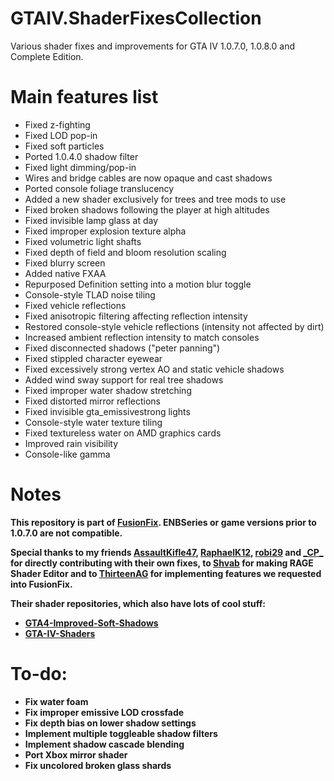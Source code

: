 # GTAIV.ShaderFixesCollection
Various shader fixes and improvements for GTA IV 1.0.7.0, 1.0.8.0 and Complete Edition.

# Main features list
- Fixed z-fighting
- Fixed LOD pop-in
- Fixed soft particles
- Ported 1.0.4.0 shadow filter
- Fixed light dimming/pop-in
- Wires and bridge cables are now opaque and cast shadows
- Ported console foliage translucency
- Added a new shader exclusively for trees and tree mods to use
- Fixed broken shadows following the player at high altitudes
- Fixed invisible lamp glass at day
- Fixed improper explosion texture alpha
- Fixed volumetric light shafts
- Fixed depth of field and bloom resolution scaling
- Fixed blurry screen
- Added native FXAA
- Repurposed Definition setting into a motion blur toggle
- Console-style TLAD noise tiling
- Fixed vehicle reflections
- Fixed anisotropic filtering affecting reflection intensity
- Restored console-style vehicle reflections (intensity not affected by dirt)
- Increased ambient reflection intensity to match consoles
- Fixed disconnected shadows ("peter panning")
- Fixed stippled character eyewear
- Fixed excessively strong vertex AO and static vehicle shadows
- Added wind sway support for real tree shadows
- Fixed improper water shadow stretching
- Fixed distorted mirror reflections
- Fixed invisible gta_emissivestrong lights
- Console-style water texture tiling
- Fixed textureless water on AMD graphics cards
- Improved rain visibility
- Console-like gamma

# Notes
<b>This repository is part of [FusionFix](https://github.com/ThirteenAG/GTAIV.EFLC.FusionFix). ENBSeries or game versions prior to 1.0.7.0 are not compatible.

Special thanks to my friends [AssaultKifle47](https://github.com/akifle47/), [RaphaelK12](https://github.com/RaphaelK12), [robi29](https://github.com/robi29/) and [\_CP_](https://github.com/cpmodding) for directly contributing with their own fixes, to [Shvab](https://github.com/d3g0n-byte) for making RAGE Shader Editor and to [ThirteenAG](https://github.com/ThirteenAG) for implementing features we requested into FusionFix.

Their shader repositories, which also have lots of cool stuff:
- [GTA4-Improved-Soft-Shadows](https://github.com/RaphaelK12/GTA4-Improved-Soft-Shadows)
- [GTA-IV-Shaders](https://github.com/robi29/GTA-IV-Shaders)

# To-do:
- Fix water foam
- Fix improper emissive LOD crossfade
- Fix depth bias on lower shadow settings
- Implement multiple toggleable shadow filters
- Implement shadow cascade blending
- Port Xbox mirror shader
- Fix uncolored broken glass shards
